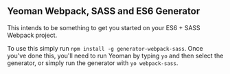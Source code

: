 ## Yeoman Webpack, SASS and ES6 Generator

This intends to be something to get you started on your ES6 + SASS Webpack project.

To use this simply run `npm install -g generator-webpack-sass`.
Once you've done this, you'll need to run Yeoman by typing `yo` and then select the generator, or simply run the generator with `yo webpack-sass`.